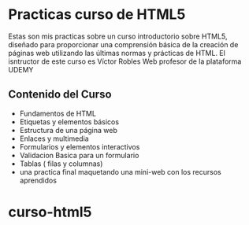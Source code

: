 # Practicas  curso de HTML5

Estas son mis practicas sobre un curso introductorio sobre HTML5, diseñado para proporcionar una comprensión básica de la creación de páginas web utilizando las últimas normas y prácticas de HTML.
El isntructor de este curso es Víctor Robles Web profesor de la plataforma UDEMY

## Contenido del Curso

- Fundamentos de HTML
- Etiquetas y elementos básicos
- Estructura de una página web
- Enlaces y multimedia
- Formularios y elementos interactivos
- Validacion Basica para un formulario
- Tablas ( filas y columnas)
- una practica final maquetando una mini-web con los recursos aprendidos
# curso-html5
